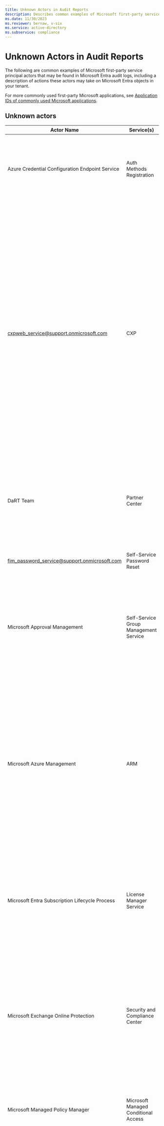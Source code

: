 ```yaml
---
title: Unknown Actors in Audit Reports
description: Describes common examples of Microsoft first-party service principal actors that may be found in Microsoft Entra audit logs.
ms.date: 11/30/2023
ms.reviewer: bernaw, v-six
ms.service: active-directory
ms.subservice: compliance
---
```


# Unknown Actors in Audit Reports

The following are common examples of Microsoft first-party service principal actors that may be found in Microsoft Entra audit logs, including a description of actions these actors may take on Microsoft Entra objects in your tenant.

For more commonly used first-party Microsoft applications, see [Application IDs of commonly used Microsoft applications](verify-first-party-apps-sign-in.md#application-ids-of-commonly-used-microsoft-applications).

## Unknown actors

|Actor Name|Service(s)|Description|
|---|---|---|
|Azure Credential Configuration Endpoint Service|Auth Methods Registration|Used when [authentication methods](/entra/identity/authentication/howto-mfa-userdevicesettings#add-authentication-methods-for-a-user) are registered. It can be displayed as an actor in audit logs when enabling the combined registration.|
|cxpweb_service@support.onmicrosoft.com|CXP|This account is from our internal Microsoft Support tenant. It's used to facilitate the management and maintenance of customers' tenants. Microsoft Support is currently transitioning to a unified platform for customer support and case management. For the change in question, the account sets a flag on the tenant to initiate the migration of support cases to the unified platform. This change doesn't directly affect any settings on your tenant or impact your existing or future support cases.|
|DaRT Team|Partner Center|The Set Partnership operation means DAP is terminated by Microsoft. This scenario is expected to be part of the Microsoft-led DAP deprecation.|
|fim_password_service@support.onmicrosoft.com | Self-Service Password Reset |Used to perform the Self Service Password Reset operation for end users.|
|Microsoft Approval Management|Self-Service Group Management Service|Used by self-service group management service (SSGM) for Microsoft Entra ID [dynamic groups](/azure/active-directory/enterprise-users/groups-create-rule), and Office 365 Group expiration policy operations.|
|Microsoft Azure Management|ARM|If the directory doesn't already have an account for the Service Administrators, the "Windows Azure Service Management API" ARM service principal will send and redeem invitations to the Service Administrators of the Azure subscription list. This process ensures that the Service Administrator of the subscription can access and view the subscription in the portal.|
|Microsoft Entra Subscription Lifecycle Process|License Manager Service|Used by the license manager service to remove licenses and subscriptions from Microsoft Entra ID when a subscription has expired or when the subscription state changes.|
|Microsoft Exchange Online Protection|Security and Compliance Center|Used by Exchange Online Protection to write changes to Microsoft Entra ID. As an example, MIP labels can only be modified in Security and Compliance Center (SCC). SCC logs contain the user actor. SCC then pushes these labels to Microsoft Entra offline, so there's no user context.|
|Microsoft Managed Policy Manager|Microsoft Managed Conditional Access|Used to create and manage [Microsoft-managed Conditional Access policies](/entra/identity/conditional-access/managed-policies).|
|Microsoft Substrate Management|Exchange|Used by Exchange Online during dual write operations to Microsoft Entra ID. When an object in Exchange Online is written to Microsoft Entra ID, this principal will show up as the actor in Microsoft Entra audit logs. For more information about dual write operations, see [Exchange Online Improvements to Accelerate Replication of Changes to Microsoft Entra ID](https://techcommunity.microsoft.com/t5/exchange-team-blog/exchange-online-improvements-to-accelerate-replication-of/ba-p/837218).|
|MS-CE-CXG-MAC-AadShadowRoleWriter|License Manager Service, Purchase Service, Marketplace|Used by commerce platform to assign Microsoft 365 commerce role permissions to Microsoft Entra ID. An example of a role this service would add is Modern Commerce Administrator. <br>- [Reference 1 - Microsoft Entra built-in roles](/azure/active-directory/roles/permissions-reference#modern-commerce-administrator)<br>- [Reference 2 - Who can buy through self-service purchase?](/microsoft-365/commerce/subscriptions/self-service-purchase-faq#who-can-buy-through-self-service-purchase)|
|Signup|Commerce Licensing (LMS)|Used by commerce licensing service during self-service subscription signup. For more information on self-service subscriptions, see [Manage self-service sign-up subscriptions](/microsoft-365/commerce/subscriptions/manage-self-service-signup-subscriptions).|
|spo_service@support.onmicrosoft.com|SharePoint Online|This account is used to create Azure Access Control Service (ACS) principles, which are required for the installation of the SharePoint app (add-in).|
|Windows Azure Service Management API|Azure Resource Manager|Used by the Azure Resource Manager (ARM) service. This service principal may be used for any Microsoft Entra operations needed to maintain proper access to your Azure subscription and resources, such as ensuring the subscription's Service Administrator has a Microsoft Entra account in your tenant. You can see this actor when a customer registers a resource provider in an Azure subscription in their tenant. For more information about how and why this actor appears, see [resource providers and types](/azure/azure-resource-manager/management/resource-providers-and-types). More than 1,000 App IDs are connected to resource providers, and new IDs are added regularly. The REST API can be used to return the App ID dynamically.|

[!INCLUDE [Azure Help Support](../../../includes/azure-help-support.md)]
